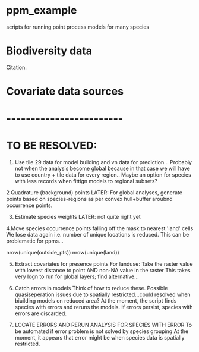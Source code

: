 # ppm_example
scripts for running point process models for many species

# Biodiversity data
Citation: 

# Covariate data sources


# ------------------------
# TO BE RESOLVED:
1. Use tile 29 data for model building and vn data for prediction...
Probably not when the analysis become global because in that case we will have to use country + tile data for every region..
Maybe an option for species with less records when fittign models to regional subsets?


2 Quadrature (background) points
LATER: For global analyses, generate points based on species-regions as per convex hull+buffer aroubnd occurrence points.


3. Estimate species weights
LATER: not quite right yet


4.Move species occurrence points falling off the mask to nearest 'land' cells
We lose data again i.e. number of unique locations is reduced. This can be problematic for ppms...

nrow(unique(outside_pts))
nrow(unique(land))
  
  
5. Extract covariates for presence points
For landuse: Take the raster value with lowest distance to point AND non-NA value in the raster
This takes very logn to run for global layers; find alternative...


6. Catch errors in models
Think of how to reduce these. Possible quasiseperation issues due to spatially restricted...could resolved when biuilding models on reduced area?
At the moment, the script finds species with errors and reruns the models. If errors persist, species with errors are discarded.


7. LOCATE ERRORS AND RERUN ANALYSIS FOR SPECIES WITH ERROR
To be automated if error problem is not solved by species grouping
At the moment, it appears that error might be when species data is spatially restricted.
